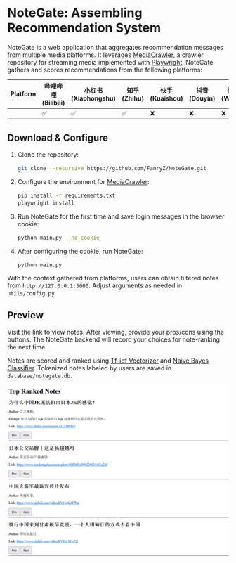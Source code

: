 # NoteGate: Assembling Recommendation System

NoteGate is a web application that aggregates recommendation messages from multiple media platforms. It leverages [MediaCrawler](https://github.com/NanmiCoder/MediaCrawler), a crawler repository for streaming media implemented with [Playwright](https://playwright.dev/). NoteGate gathers and scores recommendations from the following platforms:

| Platform | 哔哩哔哩 (Bilibili) | 小红书 (Xiaohongshu) | 知乎 (Zhihu) | 快手 (Kuaishou) | 抖音 (Douyin) | 微博 (Weibo) |
| -------- | ------------------- | -------------------- | ------------ | --------------- | ------------- | ------------ |
|          | ✅                  | ✅                   | ✅           | ❌              | ❌            | ❌           |

## Download & Configure

1. Clone the repository:

   ```sh
   git clone --recursive https://github.com/FanryZ/NoteGate.git
   ```
2. Configure the environment for [MediaCrawler](https://github.com/NanmiCoder/MediaCrawler):

   ```sh
   pip install -r requirements.txt
   playwright install
   ```
3. Run NoteGate for the first time and save login messages in the browser cookie:

   ```sh
   python main.py --no-cookie
   ```
4. After configuring the cookie, run NoteGate:

   ```sh
   python main.py
   ```

With the context gathered from platforms, users can obtain filtered notes from `http://127.0.0.1:5000`. Adjust arguments as needed in `utils/config.py`.

## Preview

Visit the link to view notes. After viewing, provide your pros/cons using the buttons. The NoteGate backend will record your choices for note-ranking the next time.

Notes are scored and ranked using [Tf-idf Vectorizer](https://scikit-learn.org/stable/modules/generated/sklearn.feature_extraction.text.TfidfVectorizer.html) and [Naive Bayes Classifier](https://scikit-learn.org/stable/modules/generated/sklearn.naive_bayes.MultinomialNB.html). Tokenized notes labeled by users are saved in `database/notegate.db`.

<img src="image/README/1721136942848.png" alt="NoteGate Preview" width="800">
